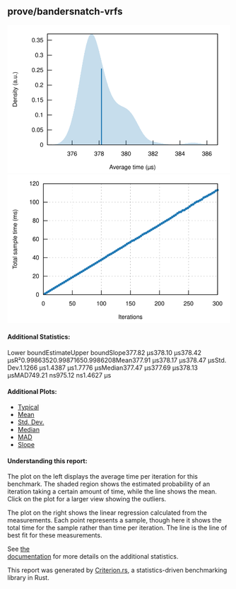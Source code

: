## prove/bandersnatch-vrfs

[![PDF of Slope](pdf_small.svg)](pdf.svg)[![Regression](regression_small.svg)](regression.svg)

#### Additional Statistics:

Lower boundEstimateUpper boundSlope377.82 µs378.10 µs378.42 µsR²0.99863520.99871650.9986208Mean377.91 µs378.17 µs378.47 µsStd. Dev.1.1266 µs1.4387 µs1.7776 µsMedian377.47 µs377.69 µs378.13 µsMAD749.21 ns975.12 ns1.4627 µs

#### Additional Plots:

- [Typical](typical.svg)
- [Mean](mean.svg)
- [Std. Dev.](SD.svg)
- [Median](median.svg)
- [MAD](MAD.svg)
- [Slope](slope.svg)

#### Understanding this report:

The plot on the left displays the average time per iteration for this benchmark. The shaded region
shows the estimated probability of an iteration taking a certain amount of time, while the line
shows the mean. Click on the plot for a larger view showing the outliers.

The plot on the right shows the linear regression calculated from the measurements. Each point
represents a sample, though here it shows the total time for the sample rather than time per
iteration. The line is the line of best fit for these measurements.

See [the\
documentation](https://bheisler.github.io/criterion.rs/book/user_guide/command_line_output.md#additional-statistics) for more details on the additional statistics.

This report was generated by
[Criterion.rs](https://github.com/bheisler/criterion.rs), a statistics-driven benchmarking
library in Rust.

